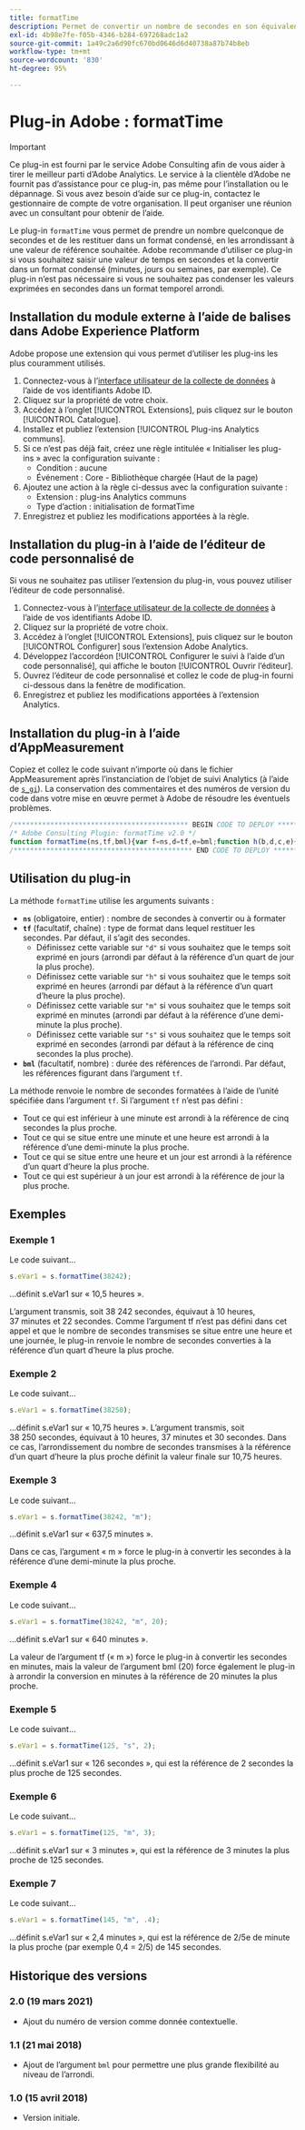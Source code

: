 ```yaml
---
title: formatTime
description: Permet de convertir un nombre de secondes en son équivalent en minutes, heures, etc.
exl-id: 4b98e7fe-f05b-4346-b284-697268adc1a2
source-git-commit: 1a49c2a6d90fc670bd0646d6d40738a87b74b8eb
workflow-type: tm+mt
source-wordcount: '830'
ht-degree: 95%

---
```


# Plug-in Adobe : formatTime

>[!IMPORTANT]
>
>Ce plug-in est fourni par le service Adobe Consulting afin de vous aider à tirer le meilleur parti d’Adobe Analytics. Le service à la clientèle d’Adobe ne fournit pas d’assistance pour ce plug-in, pas même pour l’installation ou le dépannage. Si vous avez besoin d’aide sur ce plug-in, contactez le gestionnaire de compte de votre organisation. Il peut organiser une réunion avec un consultant pour obtenir de l’aide.

Le plug-in `formatTime` vous permet de prendre un nombre quelconque de secondes et de les restituer dans un format condensé, en les arrondissant à une valeur de référence souhaitée. Adobe recommande d’utiliser ce plug-in si vous souhaitez saisir une valeur de temps en secondes et la convertir dans un format condensé (minutes, jours ou semaines, par exemple). Ce plug-in n’est pas nécessaire si vous ne souhaitez pas condenser les valeurs exprimées en secondes dans un format temporel arrondi.

## Installation du module externe à l’aide de balises dans Adobe Experience Platform

Adobe propose une extension qui vous permet d’utiliser les plug-ins les plus couramment utilisés.

1. Connectez-vous à l’[interface utilisateur de la collecte de données](https://experience.adobe.com/data-collection) à l’aide de vos identifiants Adobe ID.
1. Cliquez sur la propriété de votre choix.
1. Accédez à l’onglet [!UICONTROL Extensions], puis cliquez sur le bouton [!UICONTROL Catalogue].
1. Installez et publiez l’extension [!UICONTROL Plug-ins Analytics communs].
1. Si ce n’est pas déjà fait, créez une règle intitulée « Initialiser les plug-ins » avec la configuration suivante :
   * Condition : aucune
   * Événement : Core - Bibliothèque chargée (Haut de la page)
1. Ajoutez une action à la règle ci-dessus avec la configuration suivante :
   * Extension : plug-ins Analytics communs
   * Type d’action : initialisation de formatTime
1. Enregistrez et publiez les modifications apportées à la règle.

## Installation du plug-in à l’aide de l’éditeur de code personnalisé de 

Si vous ne souhaitez pas utiliser l’extension du plug-in, vous pouvez utiliser l’éditeur de code personnalisé.

1. Connectez-vous à l’[interface utilisateur de la collecte de données](https://experience.adobe.com/data-collection) à l’aide de vos identifiants Adobe ID.
1. Cliquez sur la propriété de votre choix.
1. Accédez à l’onglet [!UICONTROL Extensions], puis cliquez sur le bouton [!UICONTROL Configurer] sous l’extension Adobe Analytics.
1. Développez l’accordéon [!UICONTROL Configurer le suivi à l’aide d’un code personnalisé], qui affiche le bouton [!UICONTROL Ouvrir l’éditeur].
1. Ouvrez l’éditeur de code personnalisé et collez le code de plug-in fourni ci-dessous dans la fenêtre de modification.
1. Enregistrez et publiez les modifications apportées à l’extension Analytics.

## Installation du plug-in à l’aide d’AppMeasurement

Copiez et collez le code suivant n’importe où dans le fichier AppMeasurement après l’instanciation de l’objet de suivi Analytics (à l’aide de [`s_gi`](../functions/s-gi.md)). La conservation des commentaires et des numéros de version du code dans votre mise en œuvre permet à Adobe de résoudre les éventuels problèmes.

```js
/******************************************* BEGIN CODE TO DEPLOY *******************************************/
/* Adobe Consulting Plugin: formatTime v2.0 */
function formatTime(ns,tf,bml){var f=ns,d=tf,e=bml;function h(b,d,c,e){if("string"!==typeof d)return!1;if("string"===typeof b)b=b.split(c||",");else if("object"!==typeof b)return!1;c=0;for(a=b.length;c<a;c++)if(1==e&&d===b[c]||d.toLowerCase()===b[c].toLowerCase())return!0;return!1}if(arguments&&"-v"===arguments[0])return{plugin:"formatTime",version:"2.0"};var b=function(){if("undefined"!==typeof window.s_c_il)for(var b=0,c;b<window.s_c_il.length;b++)if(c=window.s_c_il[b],c._c&&"s_c"===c._c)return c}();"undefined"!==typeof b&&(b.contextData.formatTime="2.0");if(!("undefined"===typeof f||isNaN(f)||0>Number(f))){b="";if("string"===typeof d&&"d"===d||("string"!==typeof d||!h("h,m,s",d))&&86400<=f){var c=86400;var g="days";b=isNaN(e)?1:c/(e*c)}else"string"===typeof d&&"h"===d||("string"!==typeof d||!h("m,s",d))&&3600<=f?(c=3600,g="hours",b=isNaN(e)?4:c/(e*c)):"string"===typeof d&&"m"===d||("string"!==typeof d||!h("s",d))&&60<=f?(c=60,g="minutes",b=isNaN(e)?2:c/(e*c)):(c=1,g="seconds",b=isNaN(e)?.2:c/e);b=Math.round(f*b/c)/b+" "+g;0===b.indexOf("1 ")&&(b=b.substring(0,b.length-1));return b}};
/******************************************** END CODE TO DEPLOY ********************************************/
```

## Utilisation du plug-in

La méthode `formatTime` utilise les arguments suivants :

* **`ns`** (obligatoire, entier) : nombre de secondes à convertir ou à formater
* **`tf`** (facultatif, chaîne) : type de format dans lequel restituer les secondes. Par défaut, il s’agit des secondes.
   * Définissez cette variable sur `"d"` si vous souhaitez que le temps soit exprimé en jours (arrondi par défaut à la référence d’un quart de jour la plus proche).
   * Définissez cette variable sur `"h"` si vous souhaitez que le temps soit exprimé en heures (arrondi par défaut à la référence d’un quart d’heure la plus proche).
   * Définissez cette variable sur `"m"` si vous souhaitez que le temps soit exprimé en minutes (arrondi par défaut à la référence d’une demi-minute la plus proche).
   * Définissez cette variable sur `"s"` si vous souhaitez que le temps soit exprimé en secondes (arrondi par défaut à la référence de cinq secondes la plus proche).
* **`bml`** (facultatif, nombre) : durée des références de l’arrondi. Par défaut, les références figurant dans l’argument `tf`.

La méthode renvoie le nombre de secondes formatées à l’aide de l’unité spécifiée dans l’argument `tf`. Si l’argument `tf` n’est pas défini :

* Tout ce qui est inférieur à une minute est arrondi à la référence de cinq secondes la plus proche.
* Tout ce qui se situe entre une minute et une heure est arrondi à la référence d’une demi-minute la plus proche.
* Tout ce qui se situe entre une heure et un jour est arrondi à la référence d’un quart d’heure la plus proche.
* Tout ce qui est supérieur à un jour est arrondi à la référence de jour la plus proche.

## Exemples

### Exemple 1

Le code suivant…

```js
s.eVar1 = s.formatTime(38242);
```

…définit s.eVar1 sur « 10,5 heures ».

L’argument transmis, soit 38 242 secondes, équivaut à 10 heures, 37 minutes et 22 secondes.  Comme l’argument tf n’est pas défini dans cet appel et que le nombre de secondes transmises se situe entre une heure et une journée, le plug-in renvoie le nombre de secondes converties à la référence d’un quart d’heure la plus proche.

### Exemple 2

Le code suivant…

```js
s.eVar1 = s.formatTime(38250);
```

...définit s.eVar1 sur « 10,75 heures ».
L’argument transmis, soit 38 250 secondes, équivaut à 10 heures, 37 minutes et 30 secondes.  Dans ce cas, l’arrondissement du nombre de secondes transmises à la référence d’un quart d’heure la plus proche définit la valeur finale sur 10,75 heures.

### Exemple 3

Le code suivant…

```js
s.eVar1 = s.formatTime(38242, "m");
```

…définit s.eVar1 sur « 637,5 minutes ».

Dans ce cas, l’argument « m » force le plug-in à convertir les secondes à la référence d’une demi-minute la plus proche.

### Exemple 4

Le code suivant…

```js
s.eVar1 = s.formatTime(38242, "m", 20);
```

…définit s.eVar1 sur « 640 minutes ».

La valeur de l’argument tf (« m ») force le plug-in à convertir les secondes en minutes, mais la valeur de l’argument bml (20) force également le plug-in à arrondir la conversion en minutes à la référence de 20 minutes la plus proche.

### Exemple 5

Le code suivant…

```js
s.eVar1 = s.formatTime(125, "s", 2);
```

…définit s.eVar1 sur « 126 secondes », qui est la référence de 2 secondes la plus proche de 125 secondes.

### Exemple 6

Le code suivant…

```js
s.eVar1 = s.formatTime(125, "m", 3);
```

…définit s.eVar1 sur « 3 minutes », qui est la référence de 3 minutes la plus proche de 125 secondes.

### Exemple 7

Le code suivant…

```js
s.eVar1 = s.formatTime(145, "m", .4);
```

…définit s.eVar1 sur « 2,4 minutes », qui est la référence de 2/5e de minute la plus proche (par exemple 0,4 = 2/5) de 145 secondes.

## Historique des versions

### 2.0 (19 mars 2021)

* Ajout du numéro de version comme donnée contextuelle.

### 1.1 (21 mai 2018)

* Ajout de l’argument `bml` pour permettre une plus grande flexibilité au niveau de l’arrondi.

### 1.0 (15 avril 2018)

* Version initiale.
